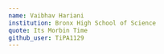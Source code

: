 ```yaml
---
name: Vaibhav Hariani
institution: Bronx High School of Science
quote: Its Morbin Time
github_user: TiPA1129
---
```

